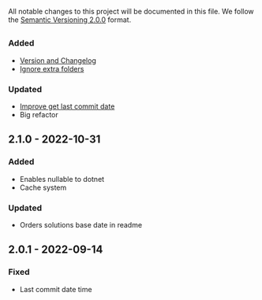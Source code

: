 All notable changes to this project will be documented in this file. We follow
the [Semantic Versioning 2.0.0](http://semver.org/) format.

##  

### Added

- [Version and Changelog](https://github.com/HamidMolareza/QueraProblems/issues/12)
- [Ignore extra folders](https://github.com/HamidMolareza/QueraProblems/issues/25)

### Updated

- [Improve get last commit date](https://github.com/HamidMolareza/QueraProblems/issues/22)
- Big refactor

## 2.1.0 - 2022-10-31

### Added

- Enables nullable to dotnet
- Cache system

### Updated

- Orders solutions base date in readme

## 2.0.1 - 2022-09-14

### Fixed

- Last commit date time
